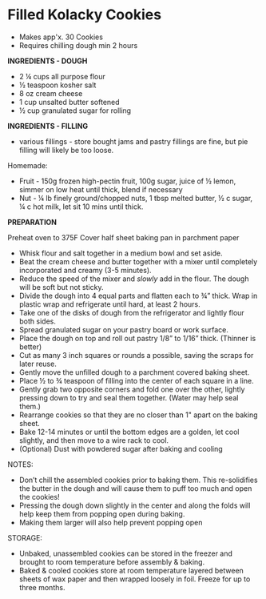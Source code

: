 # Filled Kolacky Cookies

* Makes app'x. 30 Cookies
* Requires chilling dough min 2 hours

**INGREDIENTS - DOUGH** 
* 2 ¼ cups all purpose flour
* ½ teaspoon kosher salt
* 8 oz cream cheese
* 1 cup unsalted butter softened
* ½ cup granulated sugar for rolling

**INGREDIENTS - FILLING** 
* various fillings - store bought jams and pastry fillings are fine, but pie filling will likely be too loose.

Homemade:
* Fruit - 150g frozen high-pectin fruit, 100g sugar, juice of ½ lemon, simmer on low heat until thick, blend if necessary
* Nut - ¼ lb finely ground/chopped nuts, 1 tbsp melted butter, ½ c sugar, ¼ c hot milk, let sit 10 mins until thick.


**PREPARATION**

Preheat oven to 375F 
Cover half sheet baking pan in parchment paper 

* Whisk flour and salt together in a medium bowl and set aside.
* Beat the cream cheese and butter together with a mixer until completely incorporated and creamy (3-5 minutes).
* Reduce the speed of the mixer and *slowly* add in the flour. The dough will be soft but not sticky.
* Divide the dough into 4 equal parts and flatten each to ¾” thick. Wrap in plastic wrap and refrigerate until hard, at least 2 hours.
* Take one of the disks of dough from the refrigerator and lightly flour both sides. 
* Spread granulated sugar on your pastry board or work surface.
* Place the dough on top and roll out pastry 1/8” to 1/16” thick. (Thinner is better)
* Cut as many 3 inch squares or rounds a possible, saving the scraps for later reuse.
* Gently move the unfilled dough to a parchment covered baking sheet.
* Place ½ to ¾ teaspoon of filling into the center of each square in a line.
* Gently grab two opposite corners and fold one over the other, lightly pressing down to try and seal them together. (Water may help seal them.)
* Rearrange cookies so that they are no closer than 1" apart on the baking sheet.
* Bake 12-14 minutes or until the bottom edges are a golden, let cool slightly, and then move to a wire rack to cool.
* (Optional) Dust with powdered sugar after baking and cooling

NOTES:
* Don’t chill the assembled cookies prior to baking them. This re-solidifies the butter in the dough and will cause them to puff too much and open the cookies!
* Pressing the dough down slightly in the center and along the folds will help keep them from popping open during baking.
 * Making them larger will also help prevent popping open


STORAGE:
* Unbaked, unassembled cookies can be stored in the freezer and brought to room temperature before assembly & baking.
* Baked & cooled cookies store at room temperature layered between sheets of wax paper and then wrapped loosely in foil. Freeze for up to three months.
